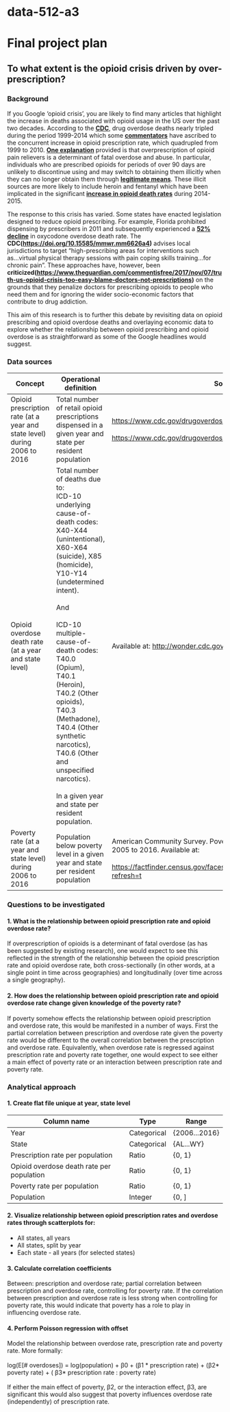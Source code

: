 # data-512-a3 <br> 
# Final project plan <br> 

## To what extent is the opioid crisis driven by over-prescription? <br> 

### Background <br>
If you Google ‘opioid crisis’, you are likely to find many articles that highlight the increase in deaths associated with opioid usage in the US over the past two decades.   According to the __[CDC](https://doi.org/10.15585/mmwr.mm655051e1)__, drug overdose deaths nearly tripled during the period 1999-2014 which some __[commentators](https://doi.org/10.15585/mmwr.mm6626a4)__ have ascribed to the concurrent increase in opioid prescription rate, which quadrupled from 1999 to 2010.   __[One explanation](https://doi.org/10.1002/pds.1452)__ provided is that overprescription of opioid pain relievers is a determinant of fatal overdose and abuse.  In particular, individuals who are prescribed opioids for periods of over 90 days are unlikely to discontinue using and may switch to obtaining them illicitly when they can no longer obtain them through __[legitimate means](https://doi.org/10.15585/mmwr.mm6626a4)__.   These illicit sources are more likely to include heroin and fentanyl which have been implicated in the significant __[increase in opioid death rates](https://doi.org/10.15585/mmwr.mm655051e1)__ during 2014-2015. <br> 

The response to this crisis has varied.  Some states have enacted legislation designed to reduce opioid prescribing.  For example, Florida prohibited dispensing by prescribers in 2011 and subsequently experienced a __[52% decline](https://www.ncbi.nlm.nih.gov/pubmed/24990489)__ in oxycodone overdose death rate.  The __CDC(https://doi.org/10.15585/mmwr.mm6626a4)__ advises local jurisdictions to target “high-prescribing areas for interventions such as...virtual physical therapy sessions with pain coping skills training...for chronic pain”.  These approaches have, however, been __criticized(https://www.theguardian.com/commentisfree/2017/nov/07/truth-us-opioid-crisis-too-easy-blame-doctors-not-prescriptions)__ on the grounds that they penalize doctors for prescribing opioids to people who need them and for ignoring the wider socio-economic factors that contribute to drug addiction. <br> 

This aim of this research is to further this debate by revisiting data on opioid prescribing and opioid overdose deaths and overlaying economic data to explore whether the relationship between opioid prescribing and opioid overdose is as straightforward as some of the Google headlines would suggest. <br> 

### Data sources <br> 

| Concept | Operational definition | Source |
| --- | ---| --- |
| Opioid prescription rate (at a year and state level) during 2006 to 2016 | Total number of retail opioid prescriptions dispensed in a given year and state per resident population | https://www.cdc.gov/drugoverdose/maps/rxstate2006.html <br><br> https://www.cdc.gov/drugoverdose/maps/rxstate2007.html | 
| Opioid overdose death rate (at a year and state level) | Total number of deaths due to:<br> ICD-10 underlying cause-of-death codes: X40-X44 (unintentional), X60-X64 (suicide), X85 (homicide), Y10-Y14 (undetermined intent). <br> <br>  And <br><br> ICD-10 multiple-cause-of-death codes:  T40.0 (Opium), T40.1 (Heroin), T40.2 (Other opioids), T40.3 (Methadone), T40.4 (Other synthetic narcotics), T40.6 (Other and unspecified narcotics).<br><br> In a given year and state per resident population. | Available at:  http://wonder.cdc.gov. | 
| Poverty rate (at a year and state level) during 2006 to 2016  | Population below poverty level in a given year and state per resident population | American Community Survey.  Poverty Status In The Past 12 Months. 2005 to 2016.  Available at: <br> <br> https://factfinder.census.gov/faces/nav/jsf/pages/searchresults.xhtml?refresh=t


### Questions to be investigated 

#### 1. What is the relationship between opioid prescription rate and opioid overdose rate? <br> 
If overprescription of opioids is a determinant of fatal overdose (as has been suggested by existing research), one would expect to see this reflected in the strength of the relationship between the opioid prescription rate and opioid overdose rate, both cross-sectionally (in other words, at a single point in time across geographies) and longitudinally (over time across a single geography).  
#### 2.  How does the relationship between opioid prescription rate and opioid overdose rate change given knowledge of the poverty rate?
If poverty somehow effects the relationship between opioid prescription and overdose rate, this would be manifested in a number of ways.   First the partial correlation between prescription and overdose rate given the poverty rate would be different to the overall correlation between the prescription and overdose rate.  Equivalently, when overdose rate is regressed against prescription rate and poverty rate together, one would expect to see either a main effect of poverty rate or an interaction between prescription rate and poverty rate.  

### Analytical approach 

#### 1. Create flat file unique at year, state level <br> 

| Column name | Type | Range | 
| --- | --- | --- | 
| Year | Categorical | {2006...2016} |
| State | Categorical | {AL...WY} |
| Prescription rate per population | Ratio | {0, 1} |
| Opioid overdose death rate per population | Ratio | {0, 1} |
| Poverty rate per population | Ratio | {0, 1} |
| Population | Integer |{0, ] |

#### 2. Visualize relationship between opioid prescription rates and overdose rates through scatterplots for: <br> 
- All states, all years 
- All states, split by year 
- Each state - all years (for selected states) 

#### 3. Calculate correlation coefficients <br> 
Between:  prescription and overdose rate;  partial correlation between prescription and overdose rate, controlling for poverty rate.    If the correlation between prescription and overdose rate is less strong when controlling for poverty rate, this would indicate that poverty has a role to play in influencing overdose rate.

#### 4. Perform Poisson regression with offset <br> 
Model the relationship between overdose rate, prescription rate and poverty rate.    More formally: <br> <br> 
log(E[# overdoses]) = log(population) + β0 + (β1 * prescription rate)  +  (β2* poverty rate)  + ( β3* prescription rate : poverty rate) <br> <br> 
If either the main effect of poverty,  β2, or the interaction effect,  β3, are significant this would also suggest that poverty influences overdose rate (independently) of prescription rate. <br> 
